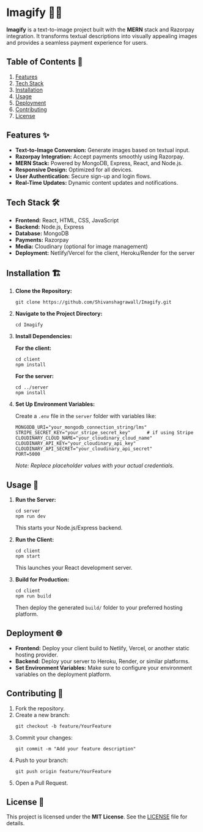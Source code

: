 <h1>Imagify 🎨🚀</h1>

<p>
  <strong>Imagify</strong> is a text-to-image project built with the <strong>MERN</strong> stack and Razorpay integration. It transforms textual descriptions into visually appealing images and provides a seamless payment experience for users.
</p>

<h2>Table of Contents 📑</h2>
<ol>
  <li><a href="#features">Features</a></li>
  <li><a href="#tech-stack">Tech Stack</a></li>
  <li><a href="#installation">Installation</a></li>
  <li><a href="#usage">Usage</a></li>
  <li><a href="#deployment">Deployment</a></li>
  <li><a href="#contributing">Contributing</a></li>
  <li><a href="#license">License</a></li>
</ol>

<h2 id="features">Features ✨</h2>
<ul>
  <li><strong>Text-to-Image Conversion:</strong> Generate images based on textual input.</li>
  <li><strong>Razorpay Integration:</strong> Accept payments smoothly using Razorpay.</li>
  <li><strong>MERN Stack:</strong> Powered by MongoDB, Express, React, and Node.js.</li>
  <li><strong>Responsive Design:</strong> Optimized for all devices.</li>
  <li><strong>User Authentication:</strong> Secure sign-up and login flows.</li>
  <li><strong>Real-Time Updates:</strong> Dynamic content updates and notifications.</li>
</ul>

<h2 id="tech-stack">Tech Stack 🛠️</h2>
<ul>
  <li><strong>Frontend:</strong> React, HTML, CSS, JavaScript</li>
  <li><strong>Backend:</strong> Node.js, Express</li>
  <li><strong>Database:</strong> MongoDB</li>
  <li><strong>Payments:</strong> Razorpay</li>
  <li><strong>Media:</strong> Cloudinary (optional for image management)</li>
  <li><strong>Deployment:</strong> Netlify/Vercel for the client, Heroku/Render for the server</li>
</ul>

<h2 id="installation">Installation 🏗️</h2>
<ol>
  <li>
    <strong>Clone the Repository:</strong>
    <pre><code>git clone https://github.com/Shivanshagrawall/Imagify.git</code></pre>
  </li>
  <li>
    <strong>Navigate to the Project Directory:</strong>
    <pre><code>cd Imagify</code></pre>
  </li>
  <li>
    <strong>Install Dependencies:</strong>
    <p><strong>For the client:</strong></p>
    <pre><code>cd client
npm install</code></pre>
    <p><strong>For the server:</strong></p>
    <pre><code>cd ../server
npm install</code></pre>
  </li>
  <li>
    <strong>Set Up Environment Variables:</strong>
    <p>Create a <code>.env</code> file in the <code>server</code> folder with variables like:</p>
    <pre><code>MONGODB_URI="your_mongodb_connection_string/lms"
STRIPE_SECRET_KEY="your_stripe_secret_key"      # if using Stripe
CLOUDINARY_CLOUD_NAME="your_cloudinary_cloud_name"
CLOUDINARY_API_KEY="your_cloudinary_api_key"
CLOUDINARY_API_SECRET="your_cloudinary_api_secret"
PORT=5000</code></pre>
    <p><em>Note: Replace placeholder values with your actual credentials.</em></p>
  </li>
</ol>

<h2 id="usage">Usage 🚀</h2>
<ol>
  <li>
    <strong>Run the Server:</strong>
    <pre><code>cd server
npm run dev</code></pre>
    <p>This starts your Node.js/Express backend.</p>
  </li>
  <li>
    <strong>Run the Client:</strong>
    <pre><code>cd client
npm start</code></pre>
    <p>This launches your React development server.</p>
  </li>
  <li>
    <strong>Build for Production:</strong>
    <pre><code>cd client
npm run build</code></pre>
    <p>
      Then deploy the generated <code>build/</code> folder to your preferred hosting platform.
    </p>
  </li>
</ol>

<h2 id="deployment">Deployment 🌐</h2>
<ul>
  <li>
    <strong>Frontend:</strong> Deploy your client build to Netlify, Vercel, or another static hosting provider.
  </li>
  <li>
    <strong>Backend:</strong> Deploy your server to Heroku, Render, or similar platforms.
  </li>
  <li>
    <strong>Set Environment Variables:</strong> Make sure to configure your environment variables on the deployment platform.
  </li>
</ul>

<h2 id="contributing">Contributing 🤝</h2>
<ol>
  <li>Fork the repository.</li>
  <li>
    Create a new branch:
    <pre><code>git checkout -b feature/YourFeature</code></pre>
  </li>
  <li>
    Commit your changes:
    <pre><code>git commit -m "Add your feature description"</code></pre>
  </li>
  <li>
    Push to your branch:
    <pre><code>git push origin feature/YourFeature</code></pre>
  </li>
  <li>Open a Pull Request.</li>
</ol>

<h2 id="license">License 📄</h2>
<p>
  This project is licensed under the <strong>MIT License</strong>. See the <a href="LICENSE">LICENSE</a> file for details.
</p>
